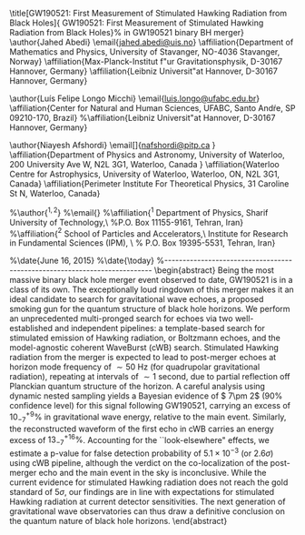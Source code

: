 \title[GW190521: First Measurement of Stimulated Hawking Radiation from Black Holes]{ GW190521: First Measurement of Stimulated Hawking Radiation from Black Holes}% in GW190521 binary BH merger}
\author{Jahed Abedi}
\email{jahed.abedi@uis.no}
\affiliation{Department of Mathematics and Physics, University of Stavanger, NO-4036 Stavanger, Norway}
\affiliation{Max-Planck-Institut f\"ur Gravitationsphysik, D-30167 Hannover, Germany}
\affiliation{Leibniz Universit\"at Hannover, D-30167 Hannover, Germany}


\author{Luís Felipe Longo Micchi}
\email{luis.longo@ufabc.edu.br}
\affiliation{Center for Natural and Human Sciences, UFABC, Santo Andŕe, SP 09210-170, Brazil}
%\affiliation{Leibniz Universit\"at Hannover, D-30167 Hannover, Germany}

\author{Niayesh Afshordi}
\email[]{nafshordi@pitp.ca }
\affiliation{Department of Physics and Astronomy, University of Waterloo,
200 University Ave W, N2L 3G1, Waterloo, Canada
}
\affiliation{Waterloo Centre for Astrophysics, University of Waterloo, Waterloo, ON, N2L 3G1, Canada}
\affiliation{Perimeter Institute For Theoretical Physics, 31 Caroline St N, Waterloo, Canada}

%\author{$^{1, 2}$}
%\email{}
%\affiliation{$^1$ Department of Physics, Sharif University of Technology,\\
%P.O. Box 11155-9161, Tehran, Iran}
%\affiliation{$^2$ School of Particles and Accelerators,\\ Institute for Research in Fundamental Sciences (IPM), \\
% P.O. Box 19395-5531, Tehran, Iran}



%\date{June 16, 2015}
%\date{\today}
%--------------------------------------------------------------------------
\begin{abstract}
Being the most massive binary black hole merger event observed to date, GW190521 is in a class of its own. The exceptionally loud ringdown of this merger makes it an ideal candidate to search for gravitational wave echoes, a proposed smoking gun for the quantum structure of black hole horizons. We perform an unprecedented multi-pronged search for echoes via two well-established and independent pipelines: a template-based search for stimulated emission of Hawking radiation, or Boltzmann echoes, and the model-agnostic coherent WaveBurst (cWB) search. Stimulated Hawking radiation from the merger is expected to lead to post-merger echoes at horizon mode frequency of $\sim 50$ Hz (for quadrupolar gravitational radiation), repeating at intervals of $\sim 1$ second, due to partial reflection off Planckian quantum structure of the horizon. A careful analysis using dynamic nested sampling yields a Bayesian evidence of $ 7\pm 2$ (90\% confidence level) for this signal following GW190521, carrying an excess of $10^{+9}_{-7}\%$ in gravitational wave energy, relative to the main event. Similarly, the reconstructed waveform of the first echo in cWB carries an energy excess of $13^{+16}_{-7}\%$. Accounting for the ``look-elsewhere" effects, we estimate a p-value for false detection probability of $5.1 \times 10^{-3}$  (or 2.6$\sigma$) using cWB pipeline, although the verdict on the co-localization of the post-merger echo and the main event in the sky is inconclusive. While the current evidence for stimulated Hawking radiation does not reach the gold standard of $5\sigma$, our findings are in line with expectations for stimulated Hawking radiation at current detector sensitivities. The next generation of gravitational wave observatories can thus draw a definitive conclusion on the quantum nature of black hole horizons. 
\end{abstract}
